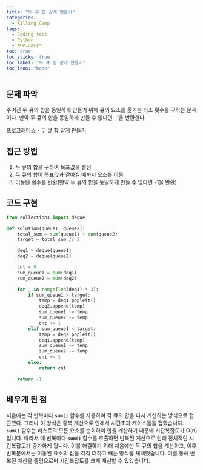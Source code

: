 ```yaml
---
title: "두 큐 합 같게 만들기"
categories:
  - Killing Camp
tags:
  - Coding test
  - Python
  - 프로그래머스
toc: true
toc_sticky: true
toc_label: "두 큐 합 같게 만들기"
toc_icon: "book"
---
```



## 문제 파악
주어진 두 큐의 합을 동일하게 만들기 위해 큐의 요소를 옮기는 최소 횟수를 구하는 문제이다. 만약 두 큐의 합을 동일하게 만들 수 없다면 -1을 반환한다.

[프로그래머스 - 두 큐 합 같게 만들기](https://school.programmers.co.kr/learn/courses/30/lessons/118667)

## 접근 방법

1. 두 큐의 합을 구하여 목표값을 설정 
2. 두 큐의 합이 목표값과 같아질 때까지 요소를 이동
3. 이동된 횟수를 반환(만약 두 큐의 합을 동일하게 만들 수 없다면 -1을 반환)

## 코드 구현

```python
from collections import deque

def solution(queue1, queue2):
    total_sum = sum(queue1) + sum(queue2)
    target = total_sum // 2

    deq1 = deque(queue1)
    deq2 = deque(queue2)

    cnt = 0
    sum_queue1 = sum(deq1)
    sum_queue2 = sum(deq2)

    for _ in range(len(deq1) * 3):
        if sum_queue1 > target:
            temp = deq1.popleft()
            deq2.append(temp)
            sum_queue1 -= temp
            sum_queue2 += temp
            cnt += 1
        elif sum_queue1 < target:
            temp = deq2.popleft()
            deq1.append(temp)
            sum_queue1 += temp
            sum_queue2 -= temp
            cnt += 1
        else:
            return cnt

    return -1
```

## 배우게 된 점

처음에는 각 반복마다 **`sum()`** 함수를 사용하여 각 큐의 합을 다시 계산하는 방식으로 접근했다. 그러나 이 방식은 중복 계산으로 인해서 시간초과 케이스들을 접했습니다. **`sum()`** 함수는 리스트의 모든 요소를 순회하여 합을 계산하기 때문에 시간복잡도가 O(n)입니다. 따라서 매 반복마다 **`sum()`** 함수를 호출하면 반복된 계산으로 인해 전체적인 시간복잡도가 증가하게 됩니다. 이를 해결하기 위해 처음에만 두 큐의 합을 계산하고, 이후 반복문에서는 이동된 요소의 값을 각각 더하고 빼는 방식을 채택했습니다. 이를 통해 반복된 계산을 줄임으로써 시간복잡도를 크게 개선할 수 있었습니다.
